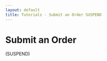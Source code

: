 ```yaml
---
layout: default
title: Tutorials - Submit an Order SUSPEND 
---
```




# Submit an Order

(SUSPEND)
 
